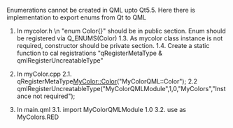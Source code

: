 Enumerations cannot be created in QML upto Qt5.5.
Here there is implementation to export enums from Qt to QML
1. In mycolor.h \n "enum Color{}" should be in public section.
   Enum should be registered via Q_ENUMS(Color)
   1.3. As mycolor class instance is not required, constructor should be private section.
   1.4. Create a static function to cal registrations "qRegisterMetaType & qmlRegisterUncreatableType"
2. In myColor.cpp
   2.1. qRegisterMetaType<MyColor::Color>("MyColorQML::Color");
   2.2 qmlRegisterUncreatableType<MyColor>("MyColorQMLModule",1,0,"MyColors","Instance not required");

3. In main.qml
   3.1. import MyColorQMLModule 1.0
   3.2. use as MyColors.RED
 
  
